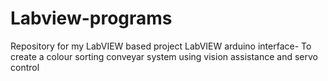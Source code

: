 # Labview-programs
Repository for my LabVIEW based project
LabVIEW arduino interface- To create a colour sorting conveyar system using vision assistance and servo control

